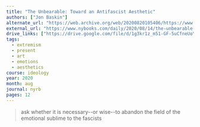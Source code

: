 ```yaml
---
title: "The Unbearable: Toward an Antifascist Aesthetic"
authors: ["Jon Baskin"]
alternate_url: "https://web.archive.org/web/20200820105406/https://www.nybooks.com/daily/2020/08/14/the-unbearable-toward-an-antifascist-aesthetic/"
external_url: "https://www.nybooks.com/daily/2020/08/14/the-unbearable-toward-an-antifascist-aesthetic/"
drive_links: ["https://drive.google.com/file/d/1g3kr1z_m51-GF-5uCfneUoYS2ZgLaWD7/view?usp=drivesdk"]
tags: 
  - extremism
  - present
  - art
  - emotions
  - aesthetics
course: ideology
year: 2020
month: aug
journal: nyrb
pages: 12
---
```


> ask whether it is necessary--or wise--to abandon the field of the emotional sublime to the fascists



